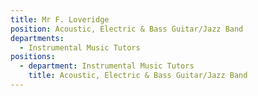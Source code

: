 ```yaml
---
title: Mr F. Loveridge
position: Acoustic, Electric & Bass Guitar/Jazz Band
departments:
  - Instrumental Music Tutors
positions:
  - department: Instrumental Music Tutors
    title: Acoustic, Electric & Bass Guitar/Jazz Band
---
```


